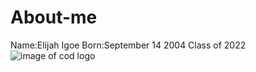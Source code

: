 # About-me
Name:Elijah Igoe 
Born:September 14 2004
Class of 2022
![image of cod logo](https://d1yjjnpx0p53s8.cloudfront.net/styles/logo-thumbnail/s3/032012/black_ops.ai_.png?itok=2QvzuxVI)
